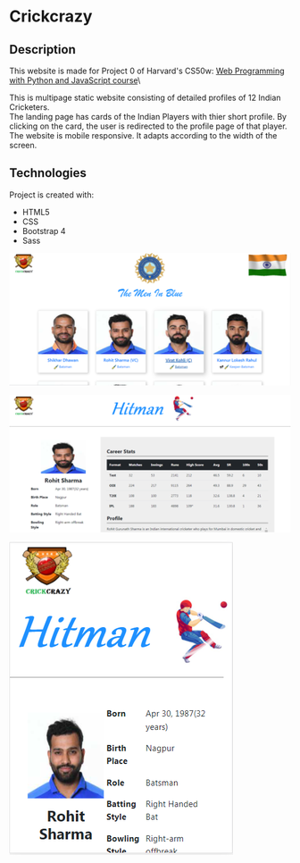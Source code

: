 # Crickcrazy

## Description
This website is made for Project 0 of Harvard's CS50w: [Web Programming with Python and JavaScript course](https://learning.edx.org/course/course-v1:HarvardX+CS50W+Web/home)\

This is multipage static website consisting of detailed profiles of 12 Indian Cricketers.\
The landing page has cards of the Indian Players with thier short profile. By clicking on the card, the user is redirected to the profile page of that player.\
The website is mobile responsive. It adapts according to the width of the screen.

## Technologies
Project is created with:
* HTML5
* CSS
* Bootstrap 4
* Sass

![website image 1](/website_images/desktop_view_1.png)

![website image 2](/website_images/desktop_view_2.png)

![website image 3](/website_images/mobile_veiw_1.png)
